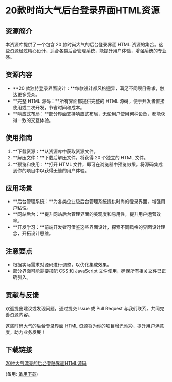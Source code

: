  # 20款时尚大气后台登录界面HTML资源

 ## 资源简介

 本资源库提供了一个包含 20 款时尚大气的后台登录界面 HTML 资源的集合。这些资源经过精心设计，适合各类后台管理系统，能提升用户体验，增强系统的专业感。

 ## 资源内容

 - **20 款独特登录界面设计：**每款设计都风格迥异，满足不同项目需求，触达更多受众。
 - **完整 HTML 源码：**所有界面都提供完整的 HTML 源码，便于开发者直接使用或二次开发，节省时间和成本。
 - **响应式布局：**部分界面支持响应式布局，无论用户使用何种设备，都能获得一致的交互体验。

 ## 使用指南

 1. **下载资源：**从资源库中获取资源文件。
 2. **解压文件：**下载后解压文件，将获得 20 个独立的 HTML 文件。
 3. **预览和使用：**打开 HTML 文件，即可在浏览器中预览效果。将源码集成到你的项目中以获得无缝的用户体验。

 ## 应用场景

 - **后台管理系统：**为各类企业级后台管理系统提供时尚的登录界面，增强用户粘性。
 - **网站后台：**提升网站后台管理界面的美观度和易用性，提升用户运营效率。
 - **开发学习：**前端开发者可借鉴这些界面设计，探索不同风格的界面设计理念，开拓设计思维。

 ## 注意要点

 - 根据实际需求对源码进行调整，以优化集成效果。
 - 部分界面可能需要搭配 CSS 和 JavaScript 文件使用，确保所有相关文件已正确引入。

 ## 贡献与反馈

 欢迎提出建议或发现问题，通过提交 Issue 或 Pull Request 与我们联系，共同完善资源内容。

 这些时尚大气的后台登录界面 HTML 资源将为你的项目增光添彩，提升用户满意度，助力业务发展！

 ## 下载链接
 [20种大气漂亮的后台登陆界面HTML源码](https://pan.quark.cn/s/1d22ccd12a6a) 

 (备用: [备用下载](https://pan.baidu.com/s/1v2FQEhDCLCLBqXNPZpMz8w?pwd=1234))
